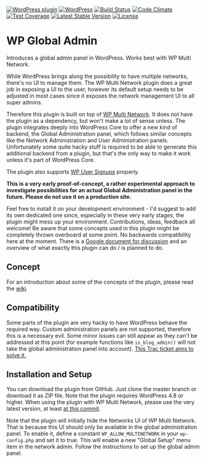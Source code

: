 [![WordPress plugin](https://img.shields.io/wordpress/plugin/v/wp-global-admin.svg?maxAge=2592000)](https://wordpress.org/plugins/wp-global-admin/)
[![WordPress](https://img.shields.io/wordpress/v/wp-global-admin.svg?maxAge=2592000)](https://wordpress.org/plugins/wp-global-admin/)
[![Build Status](https://api.travis-ci.org/felixarntz/wp-global-admin.png?branch=master)](https://travis-ci.org/felixarntz/wp-global-admin)
[![Code Climate](https://codeclimate.com/github/felixarntz/wp-global-admin/badges/gpa.svg)](https://codeclimate.com/github/felixarntz/wp-global-admin)
[![Test Coverage](https://codeclimate.com/github/felixarntz/wp-global-admin/badges/coverage.svg)](https://codeclimate.com/github/felixarntz/wp-global-admin/coverage)
[![Latest Stable Version](https://poser.pugx.org/felixarntz/wp-global-admin/version)](https://packagist.org/packages/felixarntz/wp-global-admin)
[![License](https://poser.pugx.org/felixarntz/wp-global-admin/license)](https://packagist.org/packages/felixarntz/wp-global-admin)

# WP Global Admin

Introduces a global admin panel in WordPress. Works best with WP Multi Network.

While WordPress brings along the possibility to have multiple networks, there's no UI to manage them. The WP Multi Network plugin does a great job in exposing a UI to the user, however its default setup needs to be adjusted in most cases since it exposes the network management UI to all super admins.

Therefore this plugin is built on top of [WP Multi Network](https://github.com/stuttter/wp-multi-network). It does not have the plugin as a dependency, but won't make a lot of sense unless. The plugin integrates deeply into WordPress Core to offer a new kind of backend, the Global Administration panel, which follows similar concepts like the Network Administration and User Administration panels.
Unfortunately some quite hacky stuff is required to be able to generate this additional backend from a plugin, but that's the only way to make it work unless it's part of WordPress Core.

The plugin also supports [WP User Signups](https://github.com/stuttter/wp-user-signups) properly.

**This is a very early proof-of-concept, a rather experimental approach to investigate possibilities for an actual Global Administration panel in the future. Please do not use it on a production site.**

Feel free to install it on your development environment - I'd suggest to add its own dedicated one since, especially in these very early stages, the plugin might mess up your environment. Contributions, ideas, feedback all welcome! Be aware that some concepts used in this plugin might be completely thrown overboard at some point. No backwards compatibility here at the moment. There is a [Google document for discussion](https://docs.google.com/document/d/1v3jZzOyQ4ksxnOVw3Yqmh5OzjxMIPpMleS7AdlD2eiI/edit?usp=sharing) and an overview of what exactly this plugin can do / is planned to do.

## Concept

For an introduction about some of the concepts of the plugin, please read the [wiki](https://github.com/felixarntz/wp-global-admin/wiki).

## Compatibility

Some parts of the plugin are very hacky to have WordPress behave the required way. Custom administration panels are not supported, therefore this is a necessary evil. Some minor issues can still appear as they can't be addressed at this point (for example functions like `is_blog_admin()` will not take the global administration panel into account). [This Trac ticket aims to solve it.](https://core.trac.wordpress.org/ticket/37526)

## Installation and Setup

You can download the plugin from GitHub. Just clone the master branch or download it as ZIP file. Note that the plugin requires WordPress 4.8 or higher. When using the plugin with WP Multi Network, please use the very latest version, at least [at this commit](https://github.com/stuttter/wp-multi-network/commit/4b131231813905addc6e6d5a139f7e598e92d989).

Note that the plugin will initially hide the Networks UI of WP Multi Network. That is because this UI should only be available in the global administration panel. To enable it, define a constant `WP_ALLOW_MULTINETWORK` in your `wp-config.php` and set it to true. This will enable a new "Global Setup" menu item in the network admin. Follow the instructions to set up the global admin panel.
